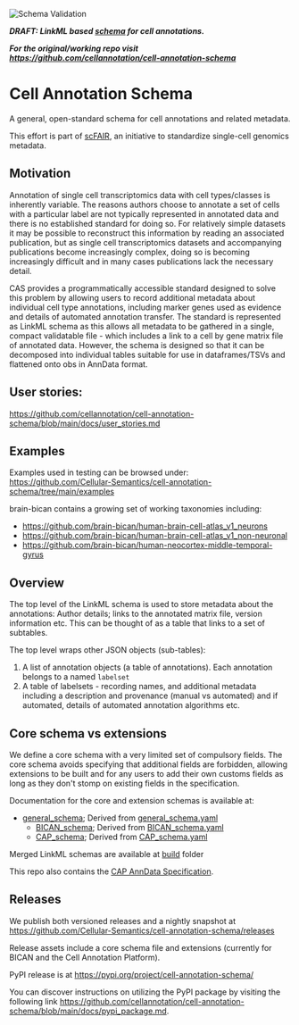 ![Schema Validation](https://github.com/Cellular-Semantics/cell-annotation-schema/actions/workflows/schema_validator.yaml/badge.svg?branch=main)

**_DRAFT: LinkML based [schema](https://cellular-semantics.github.io/cell-annotation-schema/) for cell annotations._**

**_For the original/working repo visit https://github.com/cellannotation/cell-annotation-schema_**



# Cell Annotation Schema

A general, open-standard schema for cell annotations and related metadata.

This effort is part of [scFAIR](https://sc-fair.org/), an initiative to standardize single-cell genomics metadata.

## Motivation

Annotation of single cell transcriptomics data with cell types/classes is inherently variable. The reasons authors choose to annotate a set of cells with a particular label are not typically represented in annotated data and there is no established standard for doing so.  For relatively simple datasets it may be possible to reconstruct this information by reading an associated publication, but as single cell transcriptomics datasets and accompanying publications become increasingly complex, doing so is becoming increasingly difficult and in many cases publications lack the necessary detail.

CAS provides a programmatically accessible standard designed to solve this problem by allowing users to record additional metadata about individual cell type annotations, including marker genes used as evidence and details of automated annotation transfer.  The standard is represented as LinkML schema as this allows all metadata to be gathered in a single, compact validatable file - which includes a link to a cell by gene matrix file of annotated data. However, the schema is designed so that it can be decomposed into individual tables suitable for use in dataframes/TSVs and flattened onto obs in AnnData format.

## User stories: 

https://github.com/cellannotation/cell-annotation-schema/blob/main/docs/user_stories.md

## Examples

Examples used in testing can be browsed under: https://github.com/Cellular-Semantics/cell-annotation-schema/tree/main/examples

brain-bican contains a growing set of working taxonomies including: 

- https://github.com/brain-bican/human-brain-cell-atlas_v1_neurons
- https://github.com/brain-bican/human-brain-cell-atlas_v1_non-neuronal
- https://github.com/brain-bican/human-neocortex-middle-temporal-gyrus

## Overview

The top level of the LinkML schema is used to store metadata about the annotations: Author details; links to the annotated matrix file, version information etc.  This can be thought of as a table that links to a set of subtables.

The top level wraps other JSON objects (sub-tables):

1. A list of annotation objects (a table of annotations). Each annotation belongs to a named `labelset`
2. A table of labelsets - recording names, and additional metadata including a description and provenance (manual vs automated) and if automated, details of automated annotation algorithms etc.

## Core schema vs extensions

We define a core schema with a very limited set of compulsory fields.  The core schema avoids specifying that additional fields are forbidden, allowing extensions to be built and for any users to add their own customs fields as long as they don't stomp on existing fields in the specification. 

Documentation for the core and extension schemas is available at:

- [general_schema](https://cellular-semantics.github.io/cell-annotation-schema/); Derived from [general_schema.yaml](https://github.com/Cellular-Semantics/cell-annotation-schema/blob/main/src/cell_annotation_schema/schema/cell_annotation_schema.yaml)
  - [BICAN_schema](https://cellular-semantics.github.io/cell-annotation-schema/bican/); Derived from [BICAN_schema.yaml](https://github.com/Cellular-Semantics/cell-annotation-schema/blob/main/src/cell_annotation_schema/schema/BICAN/BICAN_schema.yaml)
  - [CAP_schema](https://cellular-semantics.github.io/cell-annotation-schema/cap/); Derived from [CAP_schema.yaml](https://github.com/Cellular-Semantics/cell-annotation-schema/blob/main/src/cell_annotation_schema/schema/cell_annotation_schema.yaml)

Merged LinkML schemas are available at [build](https://github.com/Cellular-Semantics/cell-annotation-schema/tree/main/build) folder

This repo also contains the [CAP AnnData Specification](https://github.com/cellannotation/cell-annotation-schema/blob/main/docs/cap_anndata_schema.md). 


## Releases

We publish both versioned releases and a nightly snapshot at https://github.com/Cellular-Semantics/cell-annotation-schema/releases

Release assets include a core schema file and extensions (currently for BICAN and the Cell Annotation Platform).

PyPI release is at https://pypi.org/project/cell-annotation-schema/

You can discover instructions on utilizing the PyPI package by visiting the following link https://github.com/cellannotation/cell-annotation-schema/blob/main/docs/pypi_package.md.
